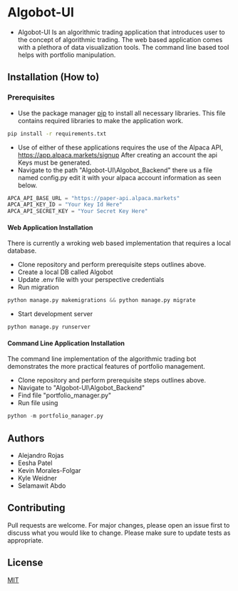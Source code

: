 # Algobot-UI 
* Algobot-UI Is an algorithmic trading application that introduces user to the concept of algorithmic trading. The web based application comes with a plethora of data visualization tools. The command line based tool helps with portfolio manipulation.

## Installation (How to)

### Prerequisites
* Use the package manager [pip](https://pip.pypa.io/en/stable/) to install all necessary libraries. This file contains required libraries to make the application work.
```bash
pip install -r requirements.txt
```
* Use of either of these applications requires the use of the Alpaca API, https://app.alpaca.markets/signup
After creating an account the api Keys must be generated.
* Navigate to the path "Algobot-UI\Algobot_Backend" there us a file named config.py edit it with your alpaca account information as seen below. 
```python
APCA_API_BASE_URL = "https://paper-api.alpaca.markets"
APCA_API_KEY_ID = "Your Key Id Here"
APCA_API_SECRET_KEY = "Your Secret Key Here"
```

#### Web Application Installation
There is currently a wroking web based implementation that requires a local database.
* Clone repository and perform prerequisite steps outlines above.
* Create a local DB called Algobot
* Update .env file with your perspective credentials 
* Run migration  
```python
python manage.py makemigrations && python manage.py migrate 
```
* Start development server 
``` python
python manage.py runserver  
```

#### Command Line Application Installation
The command line implementation of the algorithmic trading bot demonstrates the more practical features of portfolio management.
* Clone repository and perform prerequisite steps outlines above.
* Navigate to "Algobot-UI\Algobot_Backend" 
* Find file "portfolio_manager.py"
* Run file using 
``` python
python -m portfolio_manager.py 
```

## Authors
* Alejandro Rojas
* Eesha Patel
* Kevin Morales-Folgar
* Kyle Weidner
* Selamawit Abdo

## Contributing
Pull requests are welcome. For major changes, please open an issue first to discuss what you would like to change.
Please make sure to update tests as appropriate.

## License
[MIT](https://choosealicense.com/licenses/mit/)


